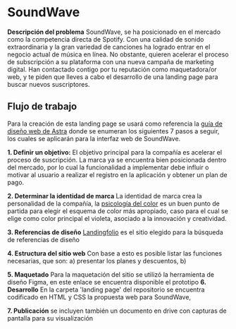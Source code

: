 # SoundWave

**Descripción del problema**
SoundWave, se ha posicionado en el mercado como la competencia
directa de Spotify. Con una calidad de sonido extraordinaria y la gran
variedad de canciones ha logrado entrar en el negocio actual de
música en línea. No obstante, quieren acelerar el proceso de
subscripción a su plataforma con una nueva campaña de marketing
digital.
Han contactado contigo por tu reputación como maquetadora/or
web, y te piden que lleves a cabo el desarrollo de una landing page
para buscar nuevos suscriptores.

## Flujo de trabajo

Para la creación de esta landing page se usará como referencia la [guía de diseño web de Astra](https://wpastra.com/guides-and-tutorials/7-step-web-design-process/) donde se enumeran los siguientes 7 pasos a seguir, los cuales se aplicarán para la interfaz web de SoundWave.

 **1. Definir un objetivo:**
El objetivo principal para la compañía es acelerar el proceso de suscripción. La marca ya se encuentra bien posicionada dentro del mercado, por lo cual la funcionalidad a implementar debe influir o motivar al usuario a realizar el registro en la aplicación y obtener un plan de pago. 

 **2. Determinar la identidad de marca**
La identidad de marca crea la personalidad de la compañía, la [psicología del color](https://www.canva.com/es_mx/aprende/psicologia-del-color/) es un buen punto de partida para elegir el esquema de color más apropiado, caso para el cual se elige como color principal el violeta, asociado a la innovación y creatividad.

 **3. Referencias de diseño**
[Landingfolio](https://www.landingfolio.com/inspiration/landing-page/technology) es el sitio elegido para la búsqueda de referencias de diseño

 **4. Estructura del sitio web**
 Con base a esto es posible listar las funciones necesarias, que son: a) presentar los planes y descuentos, b) 
 
 **5. Maquetado**
 Para la maquetación del sitio se utilizó la herramienta de diseño Figma, en este enlace se encuentra disponible el prototipo
 **6. Desarrollo**
  En la carpeta 'landing page' del repositorio se encuentra codificado en HTML y CSS la propuesta web para SoundWave,
  
 **7. Publicación**
 se incluyen también un documento en drive con capturas de pantalla para su visualización 
